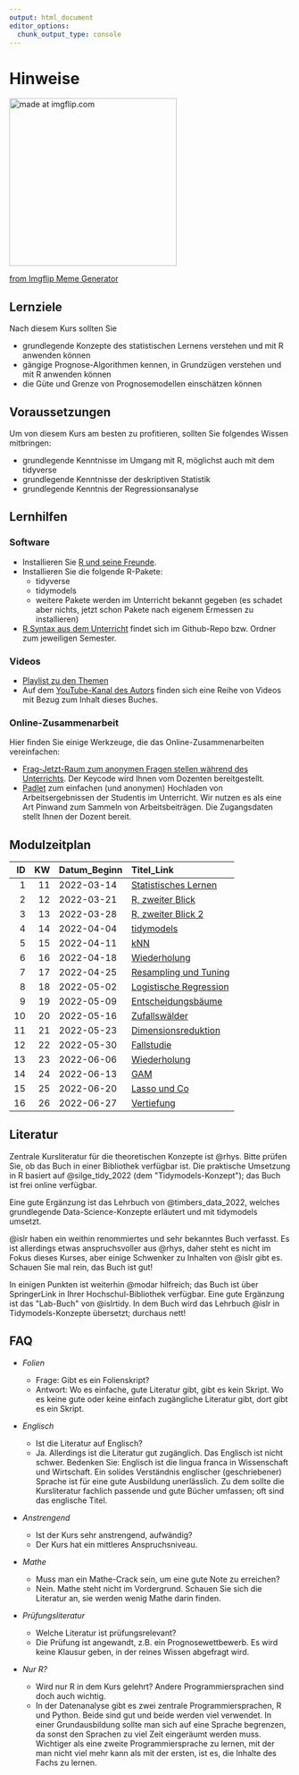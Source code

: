 ```yaml
---
output: html_document
editor_options: 
  chunk_output_type: console
---
```


<!-- # (PART) Organisatorisches {-} -->

# Hinweise 






<a href="https://imgflip.com/i/689g8g"><img src="https://i.imgflip.com/689g8g.jpg" width="300" title="made at imgflip.com"/></a><div><a href="https://imgflip.com/memegenerator">from Imgflip Meme Generator</a></div>
















## Lernziele

Nach diesem Kurs sollten Sie

- grundlegende Konzepte des statistischen Lernens verstehen und mit R anwenden können
- gängige Prognose-Algorithmen kennen, in Grundzügen verstehen und mit R anwenden können
- die Güte und Grenze von Prognosemodellen einschätzen können


## Voraussetzungen

Um von diesem Kurs am besten zu profitieren,
sollten Sie folgendes Wissen mitbringen:


- grundlegende Kenntnisse im Umgang mit R, möglichst auch mit dem tidyverse
- grundlegende Kenntnisse der deskriptiven Statistik
- grundlegende Kenntnis der Regressionsanalyse





## Lernhilfen





### Software

- Installieren Sie [R und seine Freunde](https://data-se.netlify.app/2021/11/30/installation-von-r-und-seiner-freunde/).
- Installieren Sie die folgende R-Pakete:
    - tidyverse
    - tidymodels
    - weitere Pakete werden im Unterricht bekannt gegeben (es schadet aber nichts, jetzt schon Pakete nach eigenem Ermessen zu installieren)
- [R Syntax aus dem Unterricht](https://github.com/sebastiansauer/Lehre) findet sich im Github-Repo bzw. Ordner zum jeweiligen Semester.



### Videos

- [Playlist zu den Themen](https://youtube.com/playlist?list=PLRR4REmBgpIGv1e4hZ8asrL3qVBe5LcKp)
- Auf dem [YouTube-Kanal des Autors](https://www.youtube.com/channel/UCkvdtj8maE7g-SOCh4aDB9g) finden sich eine Reihe von Videos mit Bezug zum Inhalt dieses Buches.



### Online-Zusammenarbeit

Hier finden Sie einige Werkzeuge, 
die das Online-Zusammenarbeiten vereinfachen: 

- [Frag-Jetzt-Raum zum anonymen Fragen stellen während des Unterrichts](https://frag.jetzt/home). Der Keycode wird Ihnen vom Dozenten bereitgestellt.
- [Padlet](https://de.padlet.com/) zum einfachen (und anonymen) Hochladen von Arbeitsergebnissen der Studentis im Unterricht. Wir nutzen es als eine Art Pinwand zum Sammeln von Arbeitsbeiträgen. Die Zugangsdaten stellt Ihnen der Dozent bereit.





## Modulzeitplan












| ID| KW|Datum_Beginn |Titel_Link                                                                                          |
|--:|--:|:------------|:---------------------------------------------------------------------------------------------------|
|  1| 11|2022-03-14   |[Statistisches Lernen](https://sebastiansauer.github.io/datascience1/statistisches-lernen.html)     |
|  2| 12|2022-03-21   |[R, zweiter Blick](https://sebastiansauer.github.io/datascience1/r-zweiter-blick.html)              |
|  3| 13|2022-03-28   |[R, zweiter Blick 2](https://sebastiansauer.github.io/datascience1/r-zweiter-blick-2.html)          |
|  4| 14|2022-04-04   |[tidymodels](https://sebastiansauer.github.io/datascience1/tidymodels.html)                         |
|  5| 15|2022-04-11   |[kNN](https://sebastiansauer.github.io/datascience1/knn.html)                                       |
|  6| 16|2022-04-18   |[Wiederholung](https://sebastiansauer.github.io/datascience1/wiederholung.html)                     |
|  7| 17|2022-04-25   |[Resampling und Tuning](https://sebastiansauer.github.io/datascience1/resampling-und-tuning.html)   |
|  8| 18|2022-05-02   |[Logistische Regression](https://sebastiansauer.github.io/datascience1/logistische-regression.html) |
|  9| 19|2022-05-09   |[Entscheidungsbäume](https://sebastiansauer.github.io/datascience1/entscheidungsbäume.html)         |
| 10| 20|2022-05-16   |[Zufallswälder](https://sebastiansauer.github.io/datascience1/zufallswälder.html)                   |
| 11| 21|2022-05-23   |[Dimensionsreduktion](https://sebastiansauer.github.io/datascience1/dimensionsreduktion.html)       |
| 12| 22|2022-05-30   |[Fallstudie](https://sebastiansauer.github.io/datascience1/fallstudie.html)                         |
| 13| 23|2022-06-06   |[Wiederholung](https://sebastiansauer.github.io/datascience1/wiederholung.html)                     |
| 14| 24|2022-06-13   |[GAM](https://sebastiansauer.github.io/datascience1/gam.html)                                       |
| 15| 25|2022-06-20   |[Lasso und Co](https://sebastiansauer.github.io/datascience1/lasso-und-co.html)                     |
| 16| 26|2022-06-27   |[Vertiefung](https://sebastiansauer.github.io/datascience1/vertiefung.html)                         |





## Literatur

Zentrale Kursliteratur für die theoretischen Konzepte ist @rhys.
Bitte prüfen Sie, ob das Buch in einer Bibliothek verfügbar ist.
Die praktische Umsetzung in R basiert auf @silge_tidy_2022 (dem "Tidymodels-Konzept"); 
das Buch ist frei online verfügbar. 

Eine gute Ergänzung ist das Lehrbuch von @timbers_data_2022,
welches grundlegende Data-Science-Konzepte erläutert und mit tidymodels umsetzt.


@islr haben ein weithin renommiertes und sehr bekanntes Buch verfasst.
Es ist allerdings etwas anspruchsvoller aus @rhys,
daher steht es nicht im Fokus dieses Kurses,
aber einige Schwenker zu Inhalten von @islr gibt es. Schauen Sie mal rein,
das Buch ist gut!

In einigen Punkten ist weiterhin @modar hilfreich; 
das Buch ist über SpringerLink in Ihrer Hochschul-Bibliothek verfügbar. Eine gute Ergänzung ist das "Lab-Buch" von @islrtidy.
In dem Buch wird das Lehrbuch @islr in Tidymodels-Konzepte übersetzt; durchaus nett!








## FAQ





- *Folien*
    - Frage: Gibt es ein Folienskript?
    - Antwort: Wo es einfache, gute Literatur gibt, gibt es kein Skript. Wo es keine gute oder keine einfach zugängliche Literatur gibt, dort gibt es ein Skript.
    
- *Englisch*
    - Ist die Literatur auf Englisch?
    - Ja. Allerdings ist die Literatur gut zugänglich. Das Englisch ist nicht schwer. Bedenken Sie: Englisch ist die lingua franca in Wissenschaft und Wirtschaft. Ein solides Verständnis englischer (geschriebener) Sprache ist für eine gute Ausbildung unerlässlich. Zu dem sollte die Kursliteratur fachlich passende und gute Bücher umfassen; oft sind das englische Titel. 
    
- *Anstrengend*
    - Ist der Kurs sehr anstrengend, aufwändig?
    - Der Kurs hat ein mittleres Anspruchsniveau. 
    
- *Mathe*
    - Muss man ein Mathe-Crack sein, um eine gute Note zu erreichen?
    - Nein. Mathe steht nicht im Vordergrund. Schauen Sie sich die Literatur an, sie werden wenig Mathe darin finden.
    
- *Prüfungsliteratur*
    - Welche Literatur ist prüfungsrelevant?
    - Die Prüfung ist angewandt, z.B. ein Prognosewettbewerb. Es wird keine Klausur geben, in der reines Wissen abgefragt wird.


- *Nur R?*
    - Wird nur R in dem Kurs gelehrt? Andere Programmiersprachen sind doch auch wichtig.
    - In der Datenanalyse gibt es zwei zentrale Programmiersprachen, R und Python. Beide sind gut und beide werden viel verwendet. In einer Grundausbildung sollte man sich auf eine Sprache begrenzen, da sonst den Sprachen zu viel Zeit eingeräumt werden muss. Wichtiger als eine zweite Programmiersprache zu lernen, mit der man nicht viel mehr kann als mit der ersten, ist es, die Inhalte des Fachs zu lernen.
    
    













